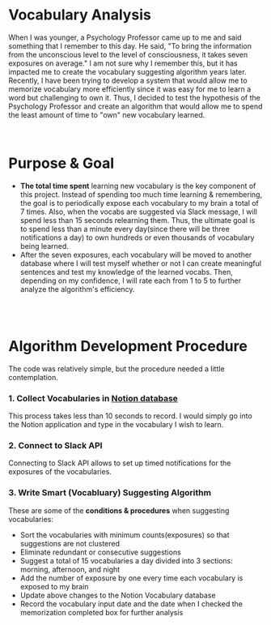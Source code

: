 # Vocabulary Analysis

When I was younger, a Psychology Professor came up to me and said something that I remember to this day. 
He said, "To bring the information from the unconscious level to the level of consciousness, it takes seven exposures on average."
I am not sure why I remember this, but it has impacted me to create the vocabulary suggesting algorithm years later. 
Recently, I have been trying to develop a system that would allow me to memorize vocabulary more efficiently since it was easy for me to learn a word but challenging to own it. 
Thus, I decided to test the hypothesis of the Psychology Professor and create an algorithm that would allow me to spend the least amount of time to "own" new vocabulary learned.

<br>  

# Purpose & Goal
- **The total time spent** learning new vocabulary is the key component of this project. Instead of spending too much time learning & remembering, the goal is to periodically expose each vocabulary to my brain a total of 7 times. Also, when the vocabs are suggested via Slack message, I will spend less than 15 seconds relearning them. Thus, the ultimate goal is to spend less than a minute every day(since there will be three notifications a day) to own hundreds or even thousands of vocabulary being learned. 
- After the seven exposures, each vocabulary will be moved to another database where I will test myself whether or not I can create meaningful sentences and test my knowledge of the learned vocabs. Then, depending on my confidence, I will rate each from 1 to 5 to further analyze the algorithm's efficiency.

<br>  
<br>  

# Algorithm Development Procedure
The code was relatively simple, but the procedure needed a little contemplation.
<br>  
### 1. Collect Vocabularies in [Notion database](https://andyhomepage.notion.site/Vocabularies-c97b642944854b44826d8a1ce73bc3da)
This process takes less than 10 seconds to record. 
I would simply go into the Notion application and type in the vocabulary I wish to learn.

### 2. Connect to Slack API
Connecting to Slack API allows to set up timed notifications for the exposures of the vocabularies. 

### 3. Write Smart (Vocabluary) Suggesting Algorithm 
These are some of the **conditions & procedures** when suggesting vocabularies:
- Sort the vocabularies with minimum counts(exposures) so that suggestions are not clustered
- Eliminate redundant or consecutive suggestions
- Suggest a total of 15 vocabularies a day divided into 3 sections: morning, afternoon, and night
- Add the number of exposure by one every time each vocabulary is exposed to my brain
- Update above changes to the Notion Vocabulary database
- Record the vocabulary input date and the date when I checked the memorization completed box for further analysis
